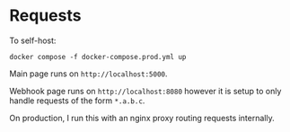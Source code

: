# Requests

To self-host:
```console
docker compose -f docker-compose.prod.yml up
```

Main page runs on `http://localhost:5000`. 

Webhook page runs on `http://localhost:8080` however it is setup to only handle requests of the form `*.a.b.c`.

On production, I run this with an nginx proxy routing requests internally.
